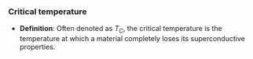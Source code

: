 ### Critical temperature
- **Definition**: Often denoted as $T_C$, the critical temperature is the temperature at which a material completely loses its superconductive properties.